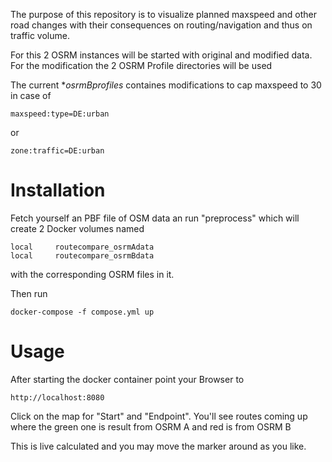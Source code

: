 
The purpose of this repository is to visualize planned maxspeed and other
road changes with their consequences on routing/navigation and thus on 
traffic volume.

For this 2 OSRM instances will be started with original and modified 
data. For the modification the 2 OSRM Profile directories will be used

The current **osrmBprofiles* containes modifications to cap maxspeed to 30
in case of

	maxspeed:type=DE:urban

or

	zone:traffic=DE:urban


Installation
============

Fetch yourself an PBF file of OSM data an run "preprocess" which will create 2 
Docker volumes named 

	local     routecompare_osrmAdata
	local     routecompare_osrmBdata

with the corresponding OSRM files in it.

Then run

	docker-compose -f compose.yml up


Usage
=====

After starting the docker container point your Browser to

	http://localhost:8080

Click on the map for "Start" and "Endpoint". You'll see routes coming
up where the green one is result from OSRM A and red is from OSRM B

This is live calculated and you may move the marker around as you like.
